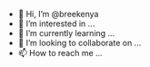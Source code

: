 - 👋 Hi, I’m @breekenya
- 👀 I’m interested in ...
- 🌱 I’m currently learning ...
- 💞️ I’m looking to collaborate on ...
- 📫 How to reach me ...

<!---
breekenya/breekenya is a ✨ special ✨ repository because its `README.md` (this file) appears on your GitHub profile.
You can click the Preview link to take a look at your changes.
--->
